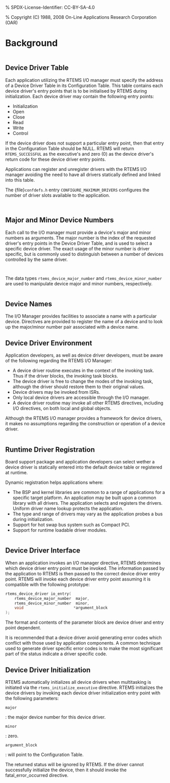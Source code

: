 % SPDX-License-Identifier: CC-BY-SA-4.0

% Copyright (C) 1988, 2008 On-Line Applications Research Corporation (OAR)

# Background

```{index} Device Driver Table
```

## Device Driver Table

Each application utilizing the RTEMS I/O manager must specify the address of a
Device Driver Table in its Configuration Table. This table contains each device
driver's entry points that is to be initialised by RTEMS during initialization.
Each device driver may contain the following entry points:

- Initialization
- Open
- Close
- Read
- Write
- Control

If the device driver does not support a particular entry point, then that entry
in the Configuration Table should be NULL. RTEMS will return
`RTEMS_SUCCESSFUL` as the executive's and zero (0) as the device driver's
return code for these device driver entry points.

Applications can register and unregister drivers with the RTEMS I/O manager
avoiding the need to have all drivers statically defined and linked into this
table.

The {file}`confdefs.h` entry `CONFIGURE_MAXIMUM_DRIVERS` configures the
number of driver slots available to the application.

```{index} major device number
```

```{index} minor device number
```

## Major and Minor Device Numbers

Each call to the I/O manager must provide a device's major and minor numbers as
arguments. The major number is the index of the requested driver's entry
points in the Device Driver Table, and is used to select a specific device
driver. The exact usage of the minor number is driver specific, but is
commonly used to distinguish between a number of devices controlled by the same
driver.

```{index} rtems_device_major_number
```

```{index} rtems_device_minor_number
```

The data types `rtems_device_major_number` and `rtems_device_minor_number`
are used to manipulate device major and minor numbers, respectively.

```{index} device names
```

## Device Names

The I/O Manager provides facilities to associate a name with a particular
device. Directives are provided to register the name of a device and to look
up the major/minor number pair associated with a device name.

## Device Driver Environment

Application developers, as well as device driver developers, must be aware of
the following regarding the RTEMS I/O Manager:

- A device driver routine executes in the context of the invoking task. Thus
  if the driver blocks, the invoking task blocks.
- The device driver is free to change the modes of the invoking task, although
  the driver should restore them to their original values.
- Device drivers may be invoked from ISRs.
- Only local device drivers are accessible through the I/O manager.
- A device driver routine may invoke all other RTEMS directives, including I/O
  directives, on both local and global objects.

Although the RTEMS I/O manager provides a framework for device drivers, it
makes no assumptions regarding the construction or operation of a device
driver.

```{index} runtime driver registration
```

## Runtime Driver Registration

Board support package and application developers can select wether a device
driver is statically entered into the default device table or registered at
runtime.

Dynamic registration helps applications where:

- The BSP and kernel libraries are common to a range of applications for a
  specific target platform. An application may be built upon a common library
  with all drivers. The application selects and registers the drivers. Uniform
  driver name lookup protects the application.
- The type and range of drivers may vary as the application probes a bus during
  initialization.
- Support for hot swap bus system such as Compact PCI.
- Support for runtime loadable driver modules.

```{index} device driver interface
```

## Device Driver Interface

When an application invokes an I/O manager directive, RTEMS determines which
device driver entry point must be invoked. The information passed by the
application to RTEMS is then passed to the correct device driver entry point.
RTEMS will invoke each device driver entry point assuming it is compatible with
the following prototype:

```c
rtems_device_driver io_entry(
    rtems_device_major_number  major,
    rtems_device_minor_number  minor,
    void                      *argument_block
);
```

The format and contents of the parameter block are device driver and entry
point dependent.

It is recommended that a device driver avoid generating error codes which
conflict with those used by application components. A common technique used to
generate driver specific error codes is to make the most significant part of
the status indicate a driver specific code.

## Device Driver Initialization

RTEMS automatically initializes all device drivers when multitasking is
initiated via the `rtems_initialize_executive` directive. RTEMS initializes
the device drivers by invoking each device driver initialization entry point
with the following parameters:

`major`

: the major device number for this device driver.

`minor`

: zero.

`argument_block`

: will point to the Configuration Table.

The returned status will be ignored by RTEMS. If the driver cannot
successfully initialize the device, then it should invoke the
fatal_error_occurred directive.
